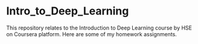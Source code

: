 # Intro_to_Deep_Learning
This repository relates to the Introduction to Deep Learning course by HSE on Coursera platform. Here are some of my homework assignments.
